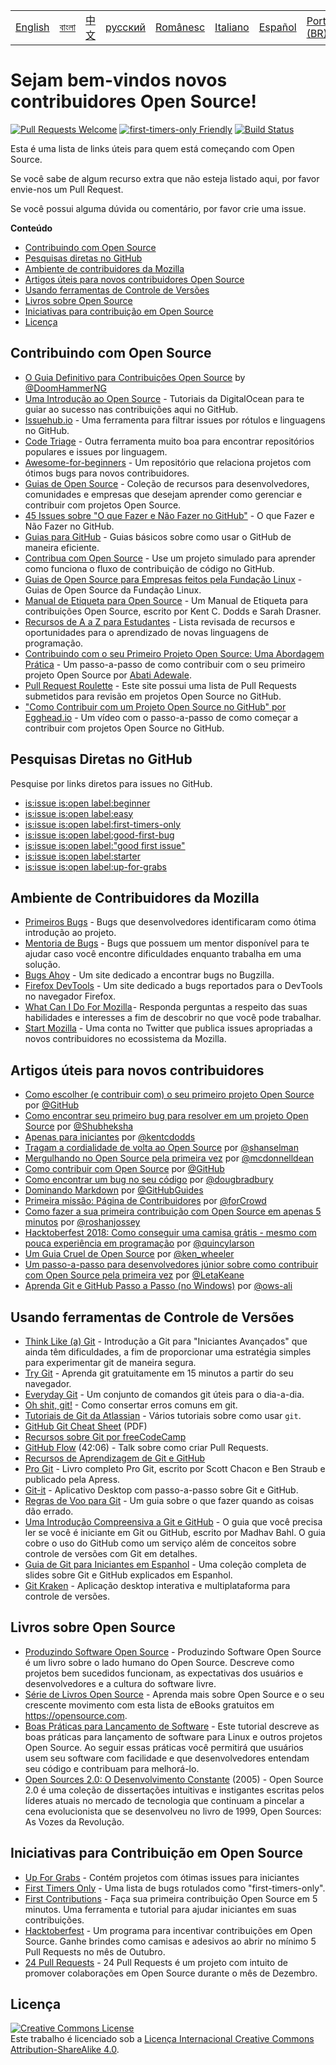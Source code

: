 <table>
    <tr>
        <!-- Do not translate this table -->
        <td><a href="./README.md"> English </a></td>
        <td><a href="./README-BANGLA.md"> বাংলা </a></td>
        <td><a href="./README-CN.md"> 中文 </a></td>
        <td><a href="./README-RU.md"> русский </a></td>
        <td><a href="./README-RO.md"> Românesc </a></td>
        <td><a href="./README-IT.md"> Italiano </a></td>
        <td><a href="./README-ES.md"> Español </a></td>
        <td><a href="./README-pt-BR.md"> Português (BR) </a></td>
        <td><a href="./README-DE.md"> Deutsch </a></td>
        <td><a href="./README-GR.md"> Ελληνικά </a></td>
        <td><a href="./README-FR.md"> Français </a></td>
        <td><a href="./README-TR.md"> Turkish </a></td>
    </tr>
</table>

# Sejam bem-vindos novos contribuidores Open Source!

[![Pull Requests Welcome](https://img.shields.io/badge/PRs-welcome-brightgreen.svg?style=flat)](http://makeapullrequest.com)
[![first-timers-only Friendly](https://img.shields.io/badge/first--timers--only-friendly-blue.svg)](http://www.firsttimersonly.com/)
[![Build Status](https://travis-ci.org/freeCodeCamp/how-to-contribute-to-open-source.svg?branch=master)](https://travis-ci.org/freeCodeCamp/how-to-contribute-to-open-source)

Esta é uma lista de links úteis para quem está começando com Open Source.

Se você sabe de algum recurso extra que não esteja listado aqui, por favor envie-nos um Pull Request.

Se você possui alguma dúvida ou comentário, por favor crie uma issue.

**Conteúdo**
- [Contribuindo com Open Source](#contribuindo-com-open-source)
- [Pesquisas diretas no GitHub](#pesquisas-diretas-no-github)
- [Ambiente de contribuidores da Mozilla](#ambiente-de-contribuidores-da-mozilla)
- [Artigos úteis para novos contribuidores Open Source](#artigos-úteis-para-novos-contribuidores)
- [Usando ferramentas de Controle de Versões](#usando-ferramentas-de-controle-de-versões)
- [Livros sobre Open Source](#livros-sobre-open-source)
- [Iniciativas para contribuição em Open Source](#iniciativas-para-contribuição-em-open-source)
- [Licença](#licença)

## Contribuindo com Open Source
- [O Guia Definitivo para Contribuições Open Source](https://medium.freecodecamp.org/the-definitive-guide-to-contributing-to-open-source-900d5f9f2282) by [@DoomHammerNG](https://twitter.com/DoomHammerNG)
- [Uma Introdução ao Open Source](https://www.digitalocean.com/community/tutorial_series/an-introduction-to-open-source) - Tutoriais da DigitalOcean para te guiar ao sucesso nas contribuições aqui no GitHub.
- [Issuehub.io](http://issuehub.io/) - Uma ferramenta para filtrar issues por rótulos e linguagens no GitHub.
- [Code Triage](https://www.codetriage.com/) - Outra ferramenta muito boa para encontrar repositórios populares e issues por linguagem.
- [Awesome-for-beginners](https://github.com/MunGell/awesome-for-beginners) - Um repositório que relaciona projetos com ótimos bugs para novos contribuidores.
- [Guias de Open Source](https://opensource.guide/) - Coleção de recursos para desenvolvedores, comunidades e empresas que desejam aprender como gerenciar e contribuir com projetos Open Source.
- [45 Issues sobre "O que Fazer e Não Fazer no GitHub"](https://hackernoon.com/45-github-issues-dos-and-donts-dfec9ab4b612) - O que Fazer e Não Fazer no GitHub.
- [Guias para GitHub](https://guides.github.com/) - Guias básicos sobre como usar o GitHub de maneira eficiente.
- [Contribua com Open Source](https://github.com/danthareja/contribute-to-open-source) - Use um projeto simulado para aprender como funciona o fluxo de contribuição de código no GitHub.
- [Guias de Open Source para Empresas feitos pela Fundação Linux](https://www.linuxfoundation.org/resources/open-source-guides/) - Guias de Open Source da Fundação Linux.
- [Manual de Etiqueta para Open Source](https://css-tricks.com/open-source-etiquette-guidebook/) - Um Manual de Etiqueta para contribuições Open Source, escrito por Kent C. Dodds e Sarah Drasner.
- [Recursos de A a Z para Estudantes](https://github.com/dipakkr/A-to-Z-Resources-for-Students) - Lista revisada de recursos e oportunidades para o aprendizado de novas linguagens de programação.
- [Contribuindo com o seu Primeiro Projeto Open Source: Uma Abordagem Prática](https://blog.devcenter.co/contributing-to-your-first-open-source-project-a-practical-approach-1928c4cbdae) - Um passo-a-passo de como contribuir com o seu primeiro projeto Open Source por [Abati Adewale](https://www.acekyd.com).
- [Pull Request Roulette](http://www.pullrequestroulette.com/) - Este site possui uma lista de Pull Requests submetidos para revisão em projetos Open Source no GitHub. 
- ["Como Contribuir com um Projeto Open Source no GitHub" por Egghead.io](https://egghead.io/courses/how-to-contribute-to-an-open-source-project-on-github) - Um vídeo com o passo-a-passo de como começar a contribuir com projetos Open Source no GitHub.

## Pesquisas Diretas no GitHub
Pesquise por links diretos para issues no GitHub.
- [is:issue is:open label:beginner](https://github.com/search?utf8=%E2%9C%93&q=is%3Aissue+is%3Aopen+label%3Abeginner)
- [is:issue is:open label:easy](https://github.com/search?utf8=%E2%9C%93&q=is%3Aissue+is%3Aopen+label%3Aeasy)
- [is:issue is:open label:first-timers-only](https://github.com/search?utf8=%E2%9C%93&q=is%3Aissue+is%3Aopen+label%3Afirst-timers-only)
- [is:issue is:open label:good-first-bug](https://github.com/search?utf8=%E2%9C%93&q=is%3Aissue+is%3Aopen+label%3Agood-first-bug)
- [is:issue is:open label:"good first issue"](https://github.com/search?utf8=%E2%9C%93&q=is%3Aissue+is%3Aopen+label%3A"good+first+issue")
- [is:issue is:open label:starter](https://github.com/search?utf8=%E2%9C%93&q=is%3Aissue+is%3Aopen+label%3Astarter)
- [is:issue is:open label:up-for-grabs](https://github.com/search?utf8=%E2%9C%93&q=is%3Aissue+is%3Aopen+label%3Aup-for-grabs)

## Ambiente de Contribuidores da Mozilla
- [Primeiros Bugs](https://bugzil.la/sw:%22[good%20first%20bug]%22&limit=0) - Bugs que desenvolvedores identificaram como ótima introdução ao projeto.
- [Mentoria de Bugs](https://bugzilla.mozilla.org/buglist.cgi?quicksearch=mentor%3A%40) - Bugs que possuem um mentor disponível para te ajudar caso você encontre dificuldades enquanto trabalha em uma solução.
- [Bugs Ahoy](http://www.joshmatthews.net/bugsahoy/) - Um site dedicado a encontrar bugs no Bugzilla.
- [Firefox DevTools](http://firefox-dev.tools/) - Um site dedicado a bugs reportados para o DevTools no navegador Firefox.
- [What Can I Do For Mozilla](http://whatcanidoformozilla.org/) - Responda perguntas a respeito das suas habilidades e interesses a fim de descobrir no que você pode trabalhar.
- [Start Mozilla](https://twitter.com/StartMozilla) - Uma conta no Twitter que publica issues apropriadas a novos contribuidores no ecossistema da Mozilla.

## Artigos úteis para novos contribuidores
- [Como escolher (e contribuir com) o seu primeiro projeto Open Source](https://github.com/collections/choosing-projects) por [@GitHub](https://github.com/github)
- [Como encontrar seu primeiro bug para resolver em um projeto Open Source](https://medium.freecodecamp.org/finding-your-first-open-source-project-or-bug-to-work-on-1712f651e5ba#.slc8i2h1l) por [@Shubheksha](https://github.com/Shubheksha)
- [Apenas para iniciantes](https://kentcdodds.com/blog/first-timers-only) por [@kentcdodds](https://github.com/kentcdodds)
- [Tragam a cordialidade de volta ao Open Source](http://www.hanselman.com/blog/BringKindnessBackToOpenSource.aspx) por [@shanselman](https://github.com/shanselman)
- [Mergulhando no Open Source pela primeira vez](https://www.nearform.com/blog/getting-into-open-source-for-the-first-time/) por [@mcdonnelldean](https://github.com/mcdonnelldean)
- [Como contribuir com Open Source](https://opensource.guide/how-to-contribute/) por [@GitHub](https://github.com/github)
- [Como encontrar um bug no seu código](https://8thlight.com/blog/doug-bradbury/2016/06/29/how-to-find-bug-in-your-code.html) por [@dougbradbury](https://twitter.com/dougbradbury)
- [Dominando Markdown](https://guides.github.com/features/mastering-markdown/) por [@GitHubGuides](https://guides.github.com/)
- [Primeira missão: Página de Contribuidores](https://medium.com/@forCrowd/first-mission-contributors-page-df24e6e70705#.2v2g0no29) por [@forCrowd](https://github.com/forCrowd)
- [Como fazer a sua primeira contribuição com Open Source em apenas 5 minutos](https://medium.freecodecamp.org/how-to-make-your-first-open-source-contribution-in-just-5-minutes-aaad1fc59c9a) por [@roshanjossey](https://medium.freecodecamp.org/@roshanjossey)
- [Hacktoberfest 2018: Como conseguir uma camisa grátis - mesmo com pouca experiência em programação](https://medium.freecodecamp.org/hacktoberfest-2018-how-you-can-get-your-free-shirt-even-if-youre-new-to-coding-96080dd0b01b) por [@quincylarson](https://medium.freecodecamp.org/@quincylarson)
- [Um Guia Cruel de Open Source](https://medium.com/codezillas/a-bitter-guide-to-open-source-a8e3b6a3c1c4) por [@ken_wheeler](https://medium.com/@ken_wheeler)
- [Um passo-a-passo para desenvolvedores júnior sobre como contribuir com Open Source pela primeira vez](https://hackernoon.com/contributing-to-open-source-the-sharks-are-photoshopped-47e22db1ab86) por [@LetaKeane](http://www.letakeane.com/)
- [Aprenda Git e GitHub Passo a Passo (no Windows)](https://medium.com/@ows_ali/be93518e06dc) por [@ows-ali](https://medium.com/@ows_ali)

## Usando ferramentas de Controle de Versões
- [Think Like (a) Git](http://think-like-a-git.net/) - Introdução a Git para "Iniciantes Avançados" que ainda têm dificuldades, a fim de proporcionar uma estratégia simples para experimentar git de maneira segura.
- [Try Git](https://try.github.io/) - Aprenda git gratuitamente em 15 minutos a partir do seu navegador.
- [Everyday Git](https://git-scm.com/docs/giteveryday) - Um conjunto de comandos git úteis para o dia-a-dia.
- [Oh shit, git!](http://ohshitgit.com/) - Como consertar erros comuns em git.
- [Tutoriais de Git da Atlassian](https://www.atlassian.com/git/tutorials/) - Vários tutoriais sobre como usar `git`.
- [GitHub Git Cheat Sheet](https://education.github.com/git-cheat-sheet-education.pdf) (PDF)
- [Recursos sobre Git por freeCodeCamp](https://www.freecodecamp.org/forum/t/wiki-git-resources/13136)
- [GitHub Flow](https://www.youtube.com/watch?v=juLIxo42A_s) (42:06) - Talk sobre como criar Pull Requests.
- [Recursos de Aprendizagem de Git e GitHub](https://help.github.com/articles/git-and-github-learning-resources/)
- [Pro Git](https://git-scm.com/book/en/v2) - Livro completo Pro Git, escrito por Scott Chacon e Ben Straub e publicado pela Apress.
- [Git-it](https://github.com/jlord/git-it-electron) - Aplicativo Desktop com passo-a-passo sobre Git e GitHub.
- [Regras de Voo para Git](https://github.com/k88hudson/git-flight-rules) - Um guia sobre o que fazer quando as coisas dão errado.
- [Uma Introdução Compreensiva a Git e GitHub](https://codeburst.io/git-good-part-a-e0d826286a2a) - O guia que você precisa ler se você é iniciante em Git ou GitHub, escrito por Madhav Bahl. O guia cobre o uso do GitHub como um serviço além de conceitos sobre controle de versões com Git em detalhes.
- [Guia de Git para Iniciantes em Espanhol](https://platzi.github.io/git-slides/#/) - Uma coleção completa de slides sobre Git e GitHub explicados em Espanhol.
- [Git Kraken](https://www.gitkraken.com/git-client) - Aplicação desktop interativa e multiplataforma para controle de versões.

## Livros sobre Open Source
- [Produzindo Software Open Source](http://producingoss.com/) - Produzindo Software Open Source é um livro sobre o lado humano do Open Source. Descreve como projetos bem sucedidos funcionam, as expectativas dos usuários e desenvolvedores e a cultura do software livre.
- [Série de Livros Open Source](https://opensource.com/resources/ebooks) - Aprenda mais sobre Open Source e o seu crescente movimento com esta lista de eBooks gratuitos em https://opensource.com.
- [Boas Práticas para Lançamento de Software](http://en.tldp.org/HOWTO/Software-Release-Practice-HOWTO/) - Este tutorial descreve as boas práticas para lançamento de software para Linux e outros projetos Open Source. Ao seguir essas práticas você permitirá que usuários usem seu software com facilidade e que desenvolvedores entendam seu código e contribuam para melhorá-lo.
- [Open Sources 2.0: O Desenvolvimento Constante](https://archive.org/details/opensources2.000diborich) (2005) - Open Source 2.0 é uma coleção de dissertações intuitivas e instigantes escritas pelos líderes atuais no mercado de tecnologia que continuam a pincelar a cena evolucionista que se desenvolveu no livro de 1999, Open Sources: As Vozes da Revolução. 

## Iniciativas para Contribuição em Open Source
- [Up For Grabs](http://up-for-grabs.net/#/) - Contém projetos com ótimas issues para iniciantes
- [First Timers Only](http://www.firsttimersonly.com/) - Uma lista de bugs rotulados como "first-timers-only".
- [First Contributions](https://firstcontributions.github.io/) - Faça sua primeira contribuição Open Source em 5 minutos. Uma ferramenta e tutorial para ajudar iniciantes em suas contribuições.
- [Hacktoberfest](https://hacktoberfest.digitalocean.com/) - Um programa para incentivar contribuições em Open Source. Ganhe brindes como camisas e adesivos ao abrir no mínimo 5 Pull Requests no mês de Outubro.
- [24 Pull Requests](https://24pullrequests.com) - 24 Pull Requests é um projeto com intuito de promover colaborações em Open Source durante o mês de Dezembro.

## Licença
<a rel="license" href="http://creativecommons.org/licenses/by-sa/4.0/"><img alt="Creative Commons License" style="border-width:0" src="https://i.creativecommons.org/l/by-sa/4.0/88x31.png" /></a><br />Este trabalho é licenciado sob a <a rel="license" href="http://creativecommons.org/licenses/by-sa/4.0/">Licença Internacional Creative Commons Attribution-ShareAlike 4.0</a>.
